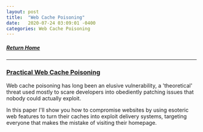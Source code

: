 ```yaml
---
layout: post
title:  "Web Cache Poisoning"
date:   2020-07-24 03:09:01 -0400
categories: Web Cache Poisoning
---
```


##### [Return Home](https://thegetch.github.io/penetration/testing/resources/2020/07/24/Home/)

---

### [Practical Web Cache Poisoning](https://portswigger.net/research/practical-web-cache-poisoning)

Web cache poisoning has long been an elusive vulnerability, a 'theoretical' threat used mostly to scare developers into obediently patching issues that nobody could actually exploit.

In this paper I'll show you how to compromise websites by using esoteric web features to turn their caches into exploit delivery systems, targeting everyone that makes the mistake of visiting their homepage.
